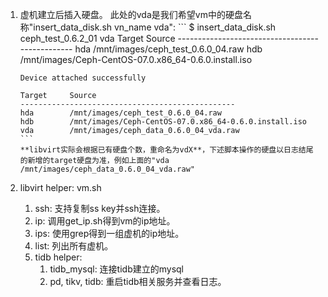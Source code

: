 
1.  虚机建立后插入硬盘。 此处的vda是我们希望vm中的硬盘名称"insert_data_disk.sh vn_name vda":
        ```
        $ insert_data_disk.sh ceph_test_0.6.2_01 vda
        Target     Source
        ------------------------------------------------
        hda        /mnt/images/ceph_test_0.6.0_04.raw
        hdb        /mnt/images/Ceph-CentOS-07.0.x86_64-0.6.0.install.iso

        Device attached successfully

        Target     Source
        ------------------------------------------------
        hda        /mnt/images/ceph_test_0.6.0_04.raw
        hdb        /mnt/images/Ceph-CentOS-07.0.x86_64-0.6.0.install.iso
        vda        /mnt/images/ceph_data_0.6.0_04_vda.raw
        ```
        **libvirt实际会根据已有硬盘个数，重命名为vdX**，下述脚本操作的硬盘以日志结尾的新增的target硬盘为准，例如上面的"vda        /mnt/images/ceph_data_0.6.0_04_vda.raw"

2.  libvirt helper: vm.sh
    1.  ssh: 支持复制ss key并ssh连接。
    2.  ip: 调用get_ip.sh得到vm的ip地址。
    3.  ips: 使用grep得到一组虚机的ip地址。
    4.  list: 列出所有虚机。
    5.  tidb helper:
        1.  tidb_mysql: 连接tidb建立的mysql
        2.  pd, tikv, tidb: 重启tidb相关服务并查看日志。
